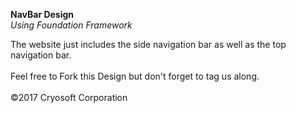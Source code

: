 **NavBar Design**</br>
*Using Foundation Framework*

The website just includes the side navigation bar as well as the top navigation bar. 
<br>
<br>
Feel free to Fork this Design but don't forget to tag us along.
<br>
<br>
©2017 Cryosoft Corporation